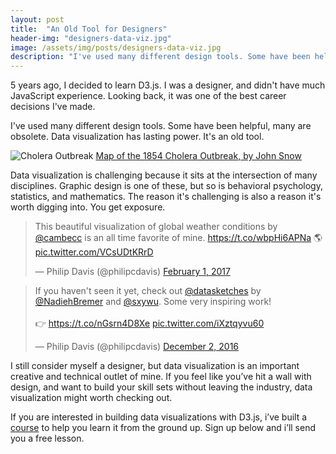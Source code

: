 ```yaml
---
layout: post
title:  "An Old Tool for Designers"
header-img: "designers-data-viz.jpg"
image: /assets/img/posts/designers-data-viz.jpg
description: "I've used many different design tools. Some have been helpful, many are obsolete."
---
```


5 years ago, I decided to learn D3.js. I was a designer, and didn't have much JavaScript experience. Looking back, it was one of the best career decisions I've made.

I've used many different design tools. Some have been helpful, many are obsolete.
Data visualization has lasting power. It's an old tool.

<div class="text-center post-img-description">
  <img class="fit" src="{{site.baseurl}}/assets/img/posts/designers/cholera.jpg" alt="Cholera Outbreak" />
  <a href="https://en.wikipedia.org/wiki/1854_Broad_Street_cholera_outbreak#Investigation_by_John_Snow">
    Map of the 1854 Cholera Outbreak, by John Snow
  </a>
</div>

Data visualization is challenging because it sits at the intersection of many disciplines. Graphic design is one of these, but so is behavioral psychology, statistics, and mathematics. The reason it's challenging is also a reason it's worth digging into. You get exposure.

<blockquote class="twitter-tweet tw-align-center" data-lang="en"><p lang="en" dir="ltr">This beautiful visualization of global weather conditions by <a href="https://twitter.com/cambecc">@cambecc</a> is an all time favorite of mine. <a href="https://t.co/wbpHi6APNa">https://t.co/wbpHi6APNa</a> 🌎 <a href="https://t.co/VCsUDtKRrD">pic.twitter.com/VCsUDtKRrD</a></p>&mdash; Philip Davis (@philipcdavis) <a href="https://twitter.com/philipcdavis/status/826673317067120640">February 1, 2017</a></blockquote>
<script async src="//platform.twitter.com/widgets.js" charset="utf-8"></script>

<blockquote class="twitter-tweet tw-align-center" data-lang="en"><p lang="en" dir="ltr">If you haven&#39;t seen it yet, check out <a href="https://twitter.com/datasketches">@datasketches</a> by <a href="https://twitter.com/NadiehBremer">@NadiehBremer</a> and <a href="https://twitter.com/sxywu">@sxywu</a>. Some very inspiring work! <br><br>👉 <a href="https://t.co/nGsrn4D8Xe">https://t.co/nGsrn4D8Xe</a> <a href="https://t.co/iXztqyvu60">pic.twitter.com/iXztqyvu60</a></p>&mdash; Philip Davis (@philipcdavis) <a href="https://twitter.com/philipcdavis/status/804520977442844672">December 2, 2016</a></blockquote>
<script async src="//platform.twitter.com/widgets.js" charset="utf-8"></script>

I still consider myself a designer, but data visualization is an important creative and technical outlet of mine.
If you feel like you’ve hit a wall with design, and want to build your skill sets without leaving the industry, data visualization might worth checking out.

If you are interested in building data visualizations with D3.js, i’ve built a <a href="https://learningd3.com">course</a> to help you learn it from the ground up. Sign up below and i’ll send you a free lesson.
